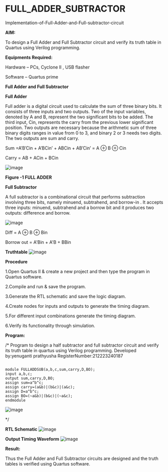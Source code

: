 # FULL_ADDER_SUBTRACTOR

Implementation-of-Full-Adder-and-Full-subtractor-circuit

**AIM:**

To design a Full Adder and Full Subtractor circuit and verify its truth table in Quartus using Verilog programming.

**Equipments Required:**

Hardware – PCs, Cyclone II , USB flasher

Software – Quartus prime

**Full Adder and Full Subtractor**

**Full Adder**

Full adder is a digital circuit used to calculate the sum of three binary bits. It consists of three inputs and two outputs. Two of the input variables, denoted by A and B, represent the two significant bits to be added. The third input, Cin, represents the carry from the previous lower significant position. Two outputs are necessary because the arithmetic sum of three binary digits ranges in value from 0 to 3, and binary 2 or 3 needs two digits. The two outputs are sum and carry.

Sum =A’B’Cin + A’BCin’ + ABCin + AB’Cin’ = A ⊕ B ⊕ Cin 

Carry = AB + ACin + BCin

![image](https://github.com/naavaneetha/FULL_ADDER_SUBTRACTOR/assets/154305477/0f30ba51-5ffb-4198-845f-18e054f675e7)

**Figure -1 FULL ADDER**

**Full Subtractor**

A full subtractor is a combinational circuit that performs subtraction involving three bits, namely minuend, subtrahend, and borrow-in . It accepts three inputs: minuend, subtrahend and a borrow bit and it produces two outputs: difference and borrow.

![image](https://github.com/naavaneetha/FULL_ADDER_SUBTRACTOR/assets/154305477/02b24f51-ab51-4304-9ad6-7b81ffc1ead5)

Diff = A ⊕ B ⊕ Bin 

Borrow out = A'Bin + A'B + BBin

**Truthtable**
![image](https://github.com/user-attachments/assets/69174a5b-122b-4f49-87b8-f97a1b79f23b)


**Procedure**

1.Open Quartus II & create a new project and then type the program in Quartus software.

2.Compile and run & save the program.

3.Generate the RTL schematic and save the logic diagram.

4.Create nodes for inputs and outputs to generate the timing diagram.

5.For different input combinations generate the timing diagram.

6.Verify its functionality through simulation.

**Program:**

/* Program to design a half subtractor and full subtractor circuit and verify its truth table in quartus using Verilog programming.
Developed by:yenuganti prathyusha
RegisterNumber:212223240187
```

module FULLADDSUB(a,b,c,sum,carry,D,BO);
input a,b,c;
output sum,carry,D,BO;
assign sum=a^b^c;
assign carry=(a&b)|(b&c)|(a&c);
assign D=a^b^c;
assign BO=(~a&b)|(b&c)|(~a&c);
endmodule

```
![image](https://github.com/user-attachments/assets/d5406abf-bf7f-4399-9fbd-ca4ef870c678)

*/


**RTL Schematic**
![image](https://github.com/user-attachments/assets/04f9b643-0f8e-40bd-8ed7-ba4bb695f102)


**Output Timing Waveform**
![image](https://github.com/user-attachments/assets/a2b126c2-3614-466f-b233-d8cc0bbd5c50)


**Result:**

Thus the Full Adder and Full Subtractor circuits are designed and the truth tables is verified using Quartus software.




